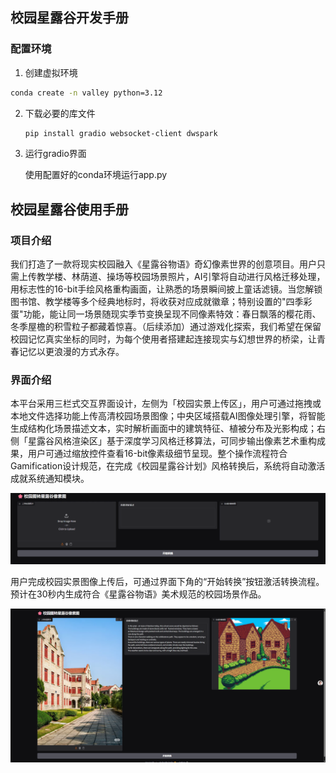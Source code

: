 ## 校园星露谷开发手册

### 配置环境

1. 创建虚拟环境

```bash
conda create -n valley python=3.12
```

2. 下载必要的库文件

   ```bash
   pip install gradio websocket-client dwspark
   ```
3. 运行gradio界面

   使用配置好的conda环境运行app.py


## 校园星露谷使用手册

### 项目介绍

我们打造了一款将现实校园融入《星露谷物语》奇幻像素世界的创意项目。用户只需上传教学楼、林荫道、操场等校园场景照片，AI引擎将自动进行风格迁移处理，用标志性的16-bit手绘风格重构画面，让熟悉的场景瞬间披上童话滤镜。当您解锁图书馆、教学楼等多个经典地标时，将收获对应成就徽章；特别设置的"四季彩蛋"功能，能让同一场景随现实季节变换呈现不同像素特效：春日飘落的樱花雨、冬季屋檐的积雪粒子都藏着惊喜。（后续添加）通过游戏化探索，我们希望在保留校园记忆真实坐标的同时，为每个使用者搭建起连接现实与幻想世界的桥梁，让青春记忆以更浪漫的方式永存。

### 界面介绍

本平台采用三栏式交互界面设计，左侧为「校园实景上传区」，用户可通过拖拽或本地文件选择功能上传高清校园场景图像；中央区域搭载AI图像处理引擎，将智能生成结构化场景描述文本，实时解析画面中的建筑特征、植被分布及光影构成；右侧「星露谷风格渲染区」基于深度学习风格迁移算法，可同步输出像素艺术重构成果，用户可通过缩放控件查看16-bit像素级细节呈现。整个操作流程符合Gamification设计规范，在完成《校园星露谷计划》风格转换后，系统将自动激活成就系统通知模块。

![1748089594270](image/README/1748089594270.png)

用户完成校园实景图像上传后，可通过界面下角的“开始转换”按钮激活转换流程。预计在30秒内生成符合《星露谷物语》美术规范的校园场景作品。

![1748090921750](image/README/1748090921750.png)
